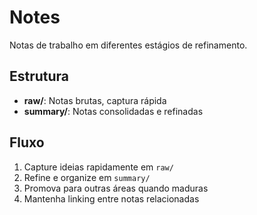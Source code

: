 # Notes

Notas de trabalho em diferentes estágios de refinamento.

## Estrutura

- **raw/**: Notas brutas, captura rápida
- **summary/**: Notas consolidadas e refinadas

## Fluxo

1. Capture ideias rapidamente em `raw/`
2. Refine e organize em `summary/`
3. Promova para outras áreas quando maduras
4. Mantenha linking entre notas relacionadas

